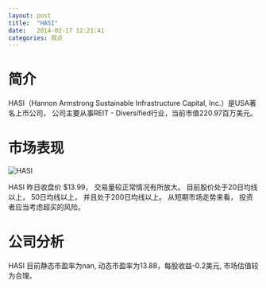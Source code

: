 ```yaml
---
layout: post
title:  "HASI"
date:   2014-02-17 12:21:41
categories: 观点
---
```


# 简介
HASI（Hannon Armstrong Sustainable Infrastructure Capital, Inc.）是USA著名上市公司，
公司主要从事REIT - Diversified行业，当前市值220.97百万美元。

# 市场表现

![HASI](http://finviz.com/chart.ashx?t=HASI&ty=c&ta=1&p=d&s=l)

HASI 昨日收盘价 $13.99，
交易量较正常情况有所放大。
目前股价处于20日均线以上，
50日均线以上，
并且处于200日均线以上。
从短期市场走势来看，
投资者应当考虑超买的风险。

# 公司分析
HASI 目前静态市盈率为nan, 动态市盈率为13.88，每股收益-0.2美元,
市场估值较为合理。
